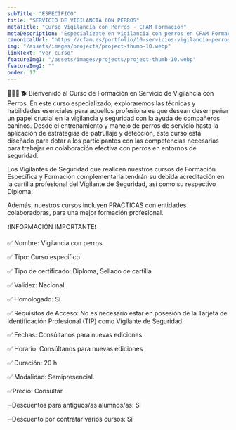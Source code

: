 ```yaml
---
subTitle: "ESPECÍFICO" 
title: "SERVICIO DE VIGILANCIA CON PERROS"
metaTitle: "Curso Vigilancia con Perros - CFAM Formación"
metaDescription: "Especialízate en vigilancia con perros en CFAM Formación. Aprende técnicas de manejo y patrullaje con perros para la seguridad profesional."
canonicalUrl: "https://cfam.es/portfolio/10-servicios-vigilancia-perros"
img: "/assets/images/projects/project-thumb-10.webp"
linkText: "ver curso"
featureImg1: "/assets/images/projects/project-thumb-10.webp"
featureImg2: ""
order: 17
---
```

👮‍♂️👮 🐕 Bienvenido al Curso de Formación en Servicio de Vigilancia con Perros. En este curso especializado, exploraremos 
las técnicas y habilidades esenciales para aquellos profesionales que desean desempeñar un papel crucial en la vigilancia 
y seguridad con la ayuda de compañeros caninos. Desde el entrenamiento y manejo de perros de servicio hasta la aplicación 
de estrategias de patrullaje y detección, este curso está diseñado para dotar a los participantes con las competencias 
necesarias para trabajar en colaboración efectiva con perros en entornos de seguridad.

Los Vigilantes de Seguridad que realicen nuestros cursos de Formación Específica y Formación complementaria tendrán su debida acreditación en la cartilla profesional del Vigilante de Seguridad, así como su respectivo Diploma. 

Además, nuestros cursos incluyen PRÁCTICAS con entidades colaboradoras, para una mejor formación profesional.

❗️INFORMACIÓN IMPORTANTE❗️

✅ Nombre: Vigilancia con perros

✅ Tipo: Curso específico

✅ Tipo de certificado: Diploma, Sellado de cartilla

✅ Validez: Nacional

✅ Homologado: Si

✅ Requisitos de Acceso: No es necesario estar en posesión de la Tarjeta de Identificación Profesional (TIP) como Vigilante de Seguridad.

✅ Fechas: Consúltanos para nuevas ediciones

✅ Horario: Consúltanos para nuevas ediciones

✅ Duración: 20 h.

✅ Modalidad: Semipresencial.

✅Precio: Consultar

➖Descuentos para antiguos/as alumnos/as: Si

➖Descuento por contratar varios cursos: Sí